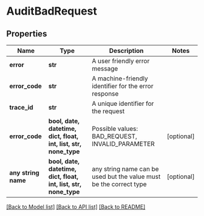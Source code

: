 # AuditBadRequest


## Properties
Name | Type | Description | Notes
------------ | ------------- | ------------- | -------------
**error** | **str** | A user friendly error message | 
**error_code** | **str** | A machine-friendly identifier for the error response | 
**trace_id** | **str** | A unique identifier for the request | 
**error_code** | **bool, date, datetime, dict, float, int, list, str, none_type** | Possible values: BAD_REQUEST, INVALID_PARAMETER | [optional] 
**any string name** | **bool, date, datetime, dict, float, int, list, str, none_type** | any string name can be used but the value must be the correct type | [optional]

[[Back to Model list]](../README.md#documentation-for-models) [[Back to API list]](../README.md#documentation-for-api-endpoints) [[Back to README]](../README.md)


